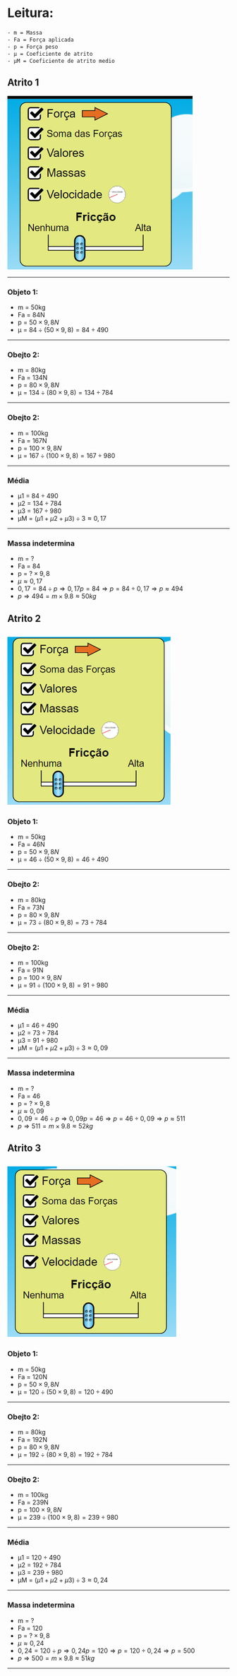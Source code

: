 # Leitura:
    - m = Massa
    - Fa = Força aplicada
    - p = Força peso
    - μ = Coeficiente de atrito
    - μM = Coeficiente de atrito medio

## Atrito 1
![Alt text](atrito1.png)

---
### Objeto 1:
- m = 50kg
- Fa = 84N
- p = $50 \times 9,8 N$
- μ = $84 \div (50 \times 9,8) = 84 \div 490$
---
### Obejto 2:
- m = 80kg
- Fa = 134N
- p = $80 \times 9,8 N$
- μ = $134 \div (80 \times 9,8) = 134 \div 784$
---
### Obejto 2:
- m = 100kg
- Fa = 167N
- p = $100 \times 9,8 N$
- μ = $167 \div (100 \times 9,8) = 167 \div 980$
---
### Média
- μ1 = $84 \div 490$
- μ2 = $134 \div 784$
- μ3 = $167 \div 980$
- μM = $(μ1 + μ2  + μ3) \div 3 \approx 0,17$
---
### Massa indetermina
- m = ?
- Fa = 84
- p = $? \times 9,8$
- $μ \approx 0,17$
- $0,17 = 84 \div p ⇒ 0,17p = 84 ⇒ p = 84 \div 0,17 ⇒ p \approx 494$
- $p ⇒ 494 = m \times 9.8 \approx 50kg$


## Atrito 2
![Alt text](atrito2.png)
---
### Objeto 1:
- m = 50kg
- Fa = 46N
- p = $50 \times 9,8 N$
- μ = $46 \div (50 \times 9,8) = 46 \div 490$
---
### Obejto 2:
- m = 80kg
- Fa = 73N
- p = $80 \times 9,8 N$
- μ = $73 \div (80 \times 9,8) = 73 \div 784$
---
### Obejto 2:
- m = 100kg
- Fa = 91N
- p = $100 \times 9,8 N$
- μ = $91 \div (100 \times 9,8) = 91 \div 980$
---
### Média
- μ1 = $46 \div 490$
- μ2 = $73 \div 784$
- μ3 = $91 \div 980$
- μM = $(μ1 + μ2  + μ3) \div 3 \approx 0,09$
---
### Massa indetermina
- m = ?
- Fa = 46
- p = $? \times 9,8$
- $μ \approx 0,09$
- $0,09 = 46 \div p ⇒ 0,09p = 46 ⇒ p = 46 \div 0,09 ⇒ p \approx 511$
- $p ⇒ 511 = m \times 9.8 \approx 52kg$

## Atrito 3
![Alt text](atrito3.png)
---
### Objeto 1:
- m = 50kg
- Fa = 120N
- p = $50 \times 9,8 N$
- μ = $120 \div (50 \times 9,8) = 120 \div 490$
---
### Obejto 2:
- m = 80kg
- Fa = 192N
- p = $80 \times 9,8 N$
- μ = $192 \div (80 \times 9,8) = 192 \div 784$
---
### Obejto 2:
- m = 100kg
- Fa = 239N
- p = $100 \times 9,8 N$
- μ = $239 \div (100 \times 9,8) = 239 \div 980$
---
### Média
- μ1 = $120 \div 490$
- μ2 = $192 \div 784$
- μ3 = $239 \div 980$
- μM = $(μ1 + μ2  + μ3) \div 3 \approx 0,24$
---
### Massa indetermina
- m = ?
- Fa = 120
- p = $? \times 9,8$
- $μ \approx 0,24$
- $0,24 = 120 \div p ⇒ 0,24 p = 120 ⇒ p = 120 \div 0,24 ⇒ p = 500$
- $p ⇒ 500 = m \times 9.8 \approx 51kg$
---